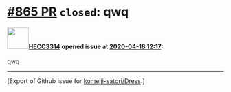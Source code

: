 # [\#865 PR](https://github.com/komeiji-satori/Dress/pull/865) `closed`: qwq

#### <img src="https://avatars.githubusercontent.com/u/59994569?v=4" width="50">[HECC3314](https://github.com/HECC3314) opened issue at [2020-04-18 12:17](https://github.com/komeiji-satori/Dress/pull/865):

qwq




-------------------------------------------------------------------------------



[Export of Github issue for [komeiji-satori/Dress](https://github.com/komeiji-satori/Dress).]
